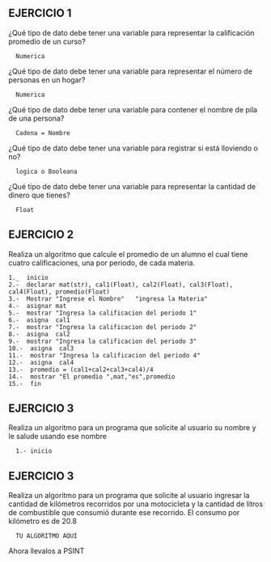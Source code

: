 ## EJERCICIO 1

¿Qué tipo de dato debe tener una variable para representar la calificación promedio de un
curso?

      Numerica

¿Qué tipo de dato debe tener una variable para representar el número de personas en un
hogar?

      Numerica

¿Qué tipo de dato debe tener una variable para contener el nombre de pila de una persona?

      Cadena = Nombre

¿Qué tipo de dato debe tener una variable para registrar si está lloviendo o no?

      logica o Booleana

¿Qué tipo de dato debe tener una variable para representar la cantidad de dinero que
tienes?

      Float
      
## EJERCICIO 2

Realiza un algoritmo que calcule el promedio de un alumno el cual tiene cuatro calificaciones, una por periodo, de cada materia.

    1._  inicio
    2.-  declarar mat(str), cal1(Float), cal2(Float), cal3(Float), cal4(Float), promedio(Float)
    3.-  Mostrar "Ingrese el Nombre"   "ingresa la Materia"
    4.-  asignar mat
    5.-  mostrar "Ingresa la calificacion del periodo 1"
    6.-  asigna  cal1
    7.-  mostrar "Ingresa la calificacion del periodo 2"
    8.-  asigna  cal2
    9.-  mostrar "Ingresa la calificacion del periodo 3"
    10.-  asigna  cal3
    11.-  mostrar "Ingresa la calificacion del periodo 4"
    12.-  asigna  cal4
    13.-  promedio = (cal1+cal2+cal3+cal4)/4
    14.-  mostrar "El promedio ",mat,"es",promedio
    15.-  fin
      
## EJERCICIO 3

Realiza un algoritmo para un programa que solicite al usuario su nombre y le salude usando ese nombre

      1.- inicio 

## EJERCICIO 3

Realiza un algoritmo para  un programa que solicite al usuario ingresar la cantidad de kilómetros recorridos por una motocicleta y la cantidad de litros de combustible que consumió durante ese recorrido. El consumo por kilómetro es de 20.8

      TU ALGORITMO AQUI  

Ahora llevalos a PSINT
